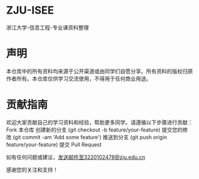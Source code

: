 # ZJU-ISEE
浙江大学-信息工程-专业课资料整理

# 声明
本仓库中的所有资料均来源于公开渠道或由同学们自愿分享。所有资料的版权归原作者所有。本仓库仅供学习交流使用，不得用于任何商业用途。

# 贡献指南
欢迎大家贡献自己的学习资料和经验，帮助更多同学。请遵循以下步骤进行贡献：
Fork 本仓库
创建新的分支 (git checkout -b feature/your-feature)
提交您的修改 (git commit -am 'Add some feature')
推送到分支 (git push origin feature/your-feature)
提交 Pull Request

如有任何问题或建议，发送邮件至3220102478@zju.edu.cn

感谢您的关注和支持！
